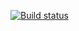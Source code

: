 [![Build status](https://ci.appveyor.com/api/projects/status/i2agqmku1uaqjbb0?svg=true)](https://ci.appveyor.com/project/aleks903/ajs7-hw-4-3)